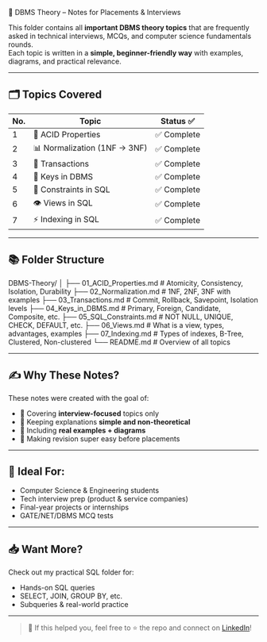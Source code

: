  🧠 DBMS Theory – Notes for Placements & Interviews

This folder contains all **important DBMS theory topics** that are frequently asked in technical interviews, MCQs, and computer science fundamentals rounds.  
Each topic is written in a **simple, beginner-friendly way** with examples, diagrams, and practical relevance.

---

## 🗂️ Topics Covered

| No. | Topic                        | Status ✅ |
|-----|------------------------------|-----------|
| 1   | 🔁 ACID Properties            | ✅ Complete |
| 2   | 📊 Normalization (1NF → 3NF)  | ✅ Complete |
| 3   | 🔄 Transactions               | ✅ Complete |
| 4   | 🔑 Keys in DBMS               | ✅ Complete |
| 5   | 🚫 Constraints in SQL         | ✅ Complete |
| 6   | 👁️ Views in SQL               | ✅ Complete |
| 7   | ⚡ Indexing in SQL             | ✅ Complete |

---

## 📚 Folder Structure

DBMS-Theory/
│
├── 01_ACID_Properties.md          # Atomicity, Consistency, Isolation, Durability
├── 02_Normalization.md            # 1NF, 2NF, 3NF with examples
├── 03_Transactions.md             # Commit, Rollback, Savepoint, Isolation levels
├── 04_Keys_in_DBMS.md             # Primary, Foreign, Candidate, Composite, etc.
├── 05_SQL_Constraints.md          # NOT NULL, UNIQUE, CHECK, DEFAULT, etc.
├── 06_Views.md                    # What is a view, types, advantages, examples
├── 07_Indexing.md                 # Types of indexes, B-Tree, Clustered, Non-clustered
└── README.md                      # Overview of all topics

---

## ✍️ Why These Notes?

These notes were created with the goal of:
- 📌 Covering **interview-focused** topics only
- 🧠 Keeping explanations **simple and non-theoretical**
- 🧪 Including **real examples + diagrams**
- 🚀 Making revision super easy before placements

---

## 💼 Ideal For:

- Computer Science & Engineering students
- Tech interview prep (product & service companies)
- Final-year projects or internships
- GATE/NET/DBMS MCQ tests

---

## 📥 Want More?

Check out my practical SQL folder for:
- Hands-on SQL queries
- SELECT, JOIN, GROUP BY, etc.
- Subqueries & real-world practice

---

> 📢 If this helped you, feel free to ⭐ the repo and connect on [LinkedIn](https://linkedin.com/in/your-profile)!
